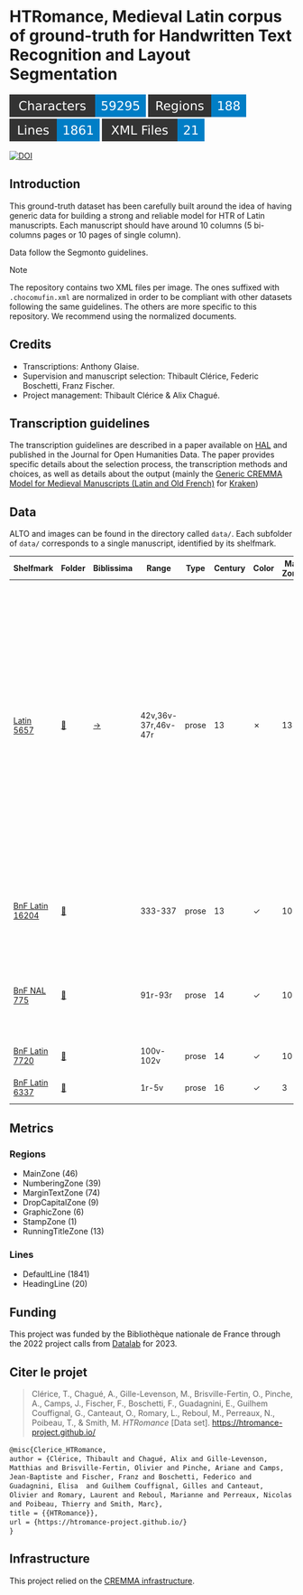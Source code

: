 HTRomance, Medieval Latin corpus of ground-truth for Handwritten Text Recognition
  and Layout Segmentation
=====================
![characters badge](badges/characters.svg) ![regions badge](badges/regions.svg) ![lines badge](badges/lines.svg) ![files badge](badges/files.svg)

[![DOI](https://zenodo.org/badge/DOI/10.5281/zenodo.8288817.svg)](https://doi.org/10.5281/zenodo.8288817)

<!-- Custom Zone -->

## Introduction

This ground-truth dataset has been carefully built around the idea of having generic data for building a strong and reliable model for HTR of Latin manuscripts. Each manuscript should have around 10 columns (5 bi-columns pages or 10 pages of single column).

Data follow the Segmonto guidelines.

> [!NOTE]
> The repository contains two XML files per image. The ones suffixed with `.chocomufin.xml` are normalized in order to be compliant with other datasets following the same guidelines. The others are more specific to this repository. We recommend using the normalized documents.


## Credits

- Transcriptions: Anthony Glaise.
- Supervision and manuscript selection: Thibault Clérice, Federic Boschetti, Franz Fischer.
- Project management: Thibault Clérice & Alix Chagué.

<!-- Rien ne doit être modifié manuellement après la balise Start Auto -->

<!-- Start Auto -->

## Transcription guidelines

The transcription guidelines are described in a paper available on [HAL](https://hal-enc.archives-ouvertes.fr/hal-03828353) and published in the Journal for Open Humanities Data. The paper provides specific details about the selection process, the transcription methods and choices, as well as details about the output (mainly the [Generic CREMMA Model for Medieval Manuscripts (Latin and Old French)](https://zenodo.org/record/7234166#.Y7f69afMJhE) for [Kraken](https://kraken.re))

## Data

ALTO and images can be found in the directory called `data/`. Each subfolder of `data/` corresponds to a 
single manuscript, identified by its shelfmark.

<!-- BeginTable -->

| Shelfmark                                                                                     | Folder                                                 | Biblissima                                    | Range               | Type   |   Century | Color   |   Main Zones |   Lines |   Characters | Genre              | Content                                                                                                                                                                                                                                                                                                                         |
|-----------------------------------------------------------------------------------------------|--------------------------------------------------------|-----------------------------------------------|---------------------|--------|-----------|---------|--------------|---------|--------------|--------------------|---------------------------------------------------------------------------------------------------------------------------------------------------------------------------------------------------------------------------------------------------------------------------------------------------------------------------------|
| [Latin 5657](https://gallica.bnf.fr/ark:/12148/btv1b10039103d)                                | [🔗](../htromance/medieval-latin/data/latin-5657)      | [→](https://data.biblissima.fr/entity/Q64650) | 42v,36v-37r,46v-47r | prose  |        13 | ✗       |           13 |     152 |         7253 | Cartulaire         | Charte de Renaud Musavène (f42v); Don d'une maison par Mathieu II (f36v); Philippe de Beaumont & Don de la mairie de Champagne par Jehan (f37r); Don d'Hémery Aladent (fin), (?), Bouchard VI de Montmorency (46v); Le Culte de Saint Guillaume établi à Pontoise, Concession par l'abbé de S. Denis du fief de Teleuse (f47r); |
| [BnF Latin 16204](https://gallica.bnf.fr/ark:/12148/btv1b52504905c)                           | [🔗](../htromance/medieval-latin/data/bnf-latin-16204) |                                               | 333-337             | prose  |        13 | ✓       |           10 |     462 |        15854 | prose (astrologie) | Albumasar, Tractatus revolutione annorum mundi (De Experimentis); Albumasar, Flores                                                                                                                                                                                                                                             |
| [BnF NAL 775](https://gallica.bnf.fr/ark:/12148/btv1b52509205f)                               | [🔗](../htromance/medieval-latin/data/bnf-nal-775)     |                                               | 91r-93r             | prose  |        14 | ✓       |           10 |     491 |        14723 | prose              | Legenda aurea, De sancto Petro martyre, De sancto Philippo apostolo, De sancto Iacobo apostolo                                                                                                                                                                                                                                  |
| [BnF Latin 7720](https://gallica.bnf.fr/ark:/12148/btv1b8446940n)                             | [🔗](../htromance/medieval-latin/data/bnf-latin-7720)  |                                               | 100v-102v           | prose  |        14 | ✓       |           10 |     580 |        13711 | prose              | Quintilien, Inst. 11.2.44 seq                                                                                                                                                                                                                                                                                                   |
| [BnF Latin 6337](https://gallica.bnf.fr/ark:/12148/btv1b8452769g/f185.item.r=cicero%20cicero) | [🔗](../htromance/medieval-latin/data/bnf-latin-6337)  |                                               | 1r-5v               | prose  |        16 | ✓       |            3 |     176 |         7779 | prose              | Tusculanarum quaestionum libri quinque                                                                                                                                                                                                                                                                                          |

<!-- EndTable -->

## Metrics

<!-- StartMetric -->

### Regions

- MainZone (46)
- NumberingZone (39)
- MarginTextZone (74)
- DropCapitalZone (9)
- GraphicZone (6)
- StampZone (1)
- RunningTitleZone (13)

### Lines

- DefaultLine (1841)
- HeadingLine (20)

<!-- EndMetric -->

## Funding

This project was funded by the Bibliothèque nationale de France through the 2022 project calls from
[Datalab](https://www.bnf.fr/fr/bnf-datalab) for 2023.

## Citer le projet

> Clérice, T., Chagué, A., Gille-Levenson, M., Brisville-Fertin, O., Pinche, A., Camps, J., Fischer, F., Boschetti, F., Guadagnini, E., Guilhem Couffignal, G., Canteaut, O., Romary, L., Reboul, M., Perreaux, N., Poibeau, T., & Smith, M. *HTRomance* [Data set]. https://htromance-project.github.io/

```
@misc{Clerice_HTRomance,
author = {Clérice, Thibault and Chagué, Alix and Gille-Levenson, Matthias and Brisville-Fertin, Olivier and Pinche, Ariane and Camps, Jean-Baptiste and Fischer, Franz and Boschetti, Federico and Guadagnini, Elisa  and Guilhem Couffignal, Gilles and Canteaut, Olivier and Romary, Laurent and Reboul, Marianne and Perreaux, Nicolas and Poibeau, Thierry and Smith, Marc},
title = {{HTRomance}},
url = {https://htromance-project.github.io/}
}
```

## Infrastructure

This project relied on the [CREMMA infrastructure](https://www.dim-map.fr/projets-soutenus/cremma/).

